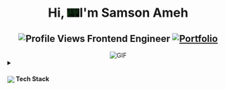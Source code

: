 <!-- <h1 align="center">Hi 👋, I am Samson Ameh</h1>

<p align="left"> <img src="https://komarev.com/ghpvc/?username=ameh-samson&label=Profile%20views&color=0e75b6&style=flat" alt="ameh-samson" /> </p>

<p align="left">
  <a href="https://www.linkedin.com/in/samsonameh" target="blank">
    <img src="https://img.shields.io/badge/LinkedIn-samson--ameh-blue?style=for-the-badge&logo=linkedin" alt="samson-ameh" />
  </a>
</p>


- 🌱 I’m currently learning **NextJs**

- 👨‍💻 All of my projects are available at [ameh-samson](https://github.com/ameh-samson)

- 💬 Ask me about **CSS, JavaScript**

- 📫 How to reach me **amehsam69@gmail.com**

<h3 align="left">Connect with me:</h3>
<p align="left">
<a href="https://x.com/samson_ameh3" target="blank"><img align="center" src="https://raw.githubusercontent.com/rahuldkjain/github-profile-readme-generator/master/src/images/icons/Social/twitter.svg" alt="samson_ameh3" height="30" width="40" /></a>
<a href="https://linkedin.com/in/samsonameh" target="blank"><img align="center" src="https://raw.githubusercontent.com/rahuldkjain/github-profile-readme-generator/master/src/images/icons/Social/linked-in-alt.svg" alt="samsonameh" height="30" width="40" /></a>
<a href="https://facebook.com/ayobami.olaoluwa.71/" target="blank"><img align="center" src="https://raw.githubusercontent.com/rahuldkjain/github-profile-readme-generator/master/src/images/icons/Social/facebook.svg" alt="https://facebook.com/ayobami.olaoluwa.71/" height="30" width="40" /></a>
<a href="https://www.instagram.com/samsonameh_/" target="blank"><img align="center" src="https://raw.githubusercontent.com/rahuldkjain/github-profile-readme-generator/master/src/images/icons/Social/instagram.svg" alt="https://www.instagram.com/samsonameh_/" height="30" width="40" /></a>
</p>

<h3 align="left">Languages and Tools:</h3>
<p align="left"> <a href="https://www.w3schools.com/css/" target="_blank" rel="noreferrer"> <img src="https://raw.githubusercontent.com/devicons/devicon/master/icons/css3/css3-original-wordmark.svg" alt="css3" width="40" height="40"/> </a> <a href="https://www.w3.org/html/" target="_blank" rel="noreferrer"> <img src="https://raw.githubusercontent.com/devicons/devicon/master/icons/html5/html5-original-wordmark.svg" alt="html5" width="40" height="40"/> </a> <a href="https://developer.mozilla.org/en-US/docs/Web/JavaScript" target="_blank" rel="noreferrer"> <img src="https://raw.githubusercontent.com/devicons/devicon/master/icons/javascript/javascript-original.svg" alt="javascript" width="40" height="40"/> </a> <a href="https://reactjs.org/" target="_blank" rel="noreferrer"> <img src="https://raw.githubusercontent.com/devicons/devicon/master/icons/react/react-original-wordmark.svg" alt="react" width="40" height="40"/> </a> <a href="https://tailwindcss.com/" target="_blank" rel="noreferrer"> <img src="https://www.vectorlogo.zone/logos/tailwindcss/tailwindcss-icon.svg" alt="tailwind" width="40" height="40"/> </a> <a href="https://www.typescriptlang.org/" target="_blank" rel="noreferrer"> <img src="https://raw.githubusercontent.com/devicons/devicon/master/icons/typescript/typescript-original.svg" alt="typescript" width="40" height="40"/> </a> </p>

<p><img align="center" src="https://github-readme-stats.vercel.app/api/top-langs?username=ameh-samson&show_icons=true&locale=en&layout=compact" alt="ameh-samson" /></p>

<p><img align="center" src="https://github-readme-streak-stats.herokuapp.com/?user=ameh-samson&" alt="ameh-samson" /></p> -->

<!-- section one -->
<h1 align="center">Hi, <img src="https://github.com/ameh-samson/ameh-samson/blob/main/icons/code.gif" width="28px"/>I'm Samson Ameh</h1>
<h2 align="center">
  <img src="https://komarev.com/ghpvc/?username=ameh-samson&color=dc143c&style=for-the-badge" alt="Profile Views" style="height:21px;">
  Frontend Engineer
  <a href="https://github.com/ameh-samson">
    <img src="https://img.shields.io/badge/Portfolio-543DE0?style=for-the-badge&logo=About.me&logoColor=white" alt="Portfolio" style="height:22px;">
  </a>
</h2>
<div align="center">
 <img alt="GIF" src="https://media4.giphy.com/media/11KzOet1ElBDz2/giphy.gif?cid=6c09b952ufa3xxbbm0mpuadm2zaik3wjp4m9luz2ly0lyz8d&ep=v1_internal_gif_by_id&rid=giphy.gif&ct=g" />
</div>

<!-- section one end here -->

<!-- section two start here -->

<details>
  <summary><h4> <img align="center" src="https://github.com/ameh-samson/ameh-samson/blob/main/icons/techstack.gif" width="29"/> Tech Stack</h4></summary>
 <p align="left"> <a href="https://www.w3schools.com/css/" target="_blank" rel="noreferrer"> <img src="https://raw.githubusercontent.com/devicons/devicon/master/icons/css3/css3-original-wordmark.svg" alt="css3" width="40" height="40"/> </a> <a href="https://www.w3.org/html/" target="_blank" rel="noreferrer"> <img src="https://raw.githubusercontent.com/devicons/devicon/master/icons/html5/html5-original-wordmark.svg" alt="html5" width="40" height="40"/> </a> <a href="https://developer.mozilla.org/en-US/docs/Web/JavaScript" target="_blank" rel="noreferrer"> <img src="https://raw.githubusercontent.com/devicons/devicon/master/icons/javascript/javascript-original.svg" alt="javascript" width="40" height="40"/> </a> <a href="https://reactjs.org/" target="_blank" rel="noreferrer"> <img src="https://raw.githubusercontent.com/devicons/devicon/master/icons/react/react-original-wordmark.svg" alt="react" width="40" height="40"/> </a> <a href="https://tailwindcss.com/" target="_blank" rel="noreferrer"> <img src="https://www.vectorlogo.zone/logos/tailwindcss/tailwindcss-icon.svg" alt="tailwind" width="40" height="40"/> </a> <a href="https://www.typescriptlang.org/" target="_blank" rel="noreferrer"> <img src="https://raw.githubusercontent.com/devicons/devicon/master/icons/typescript/typescript-original.svg" alt="typescript" width="40" height="40"/> </a> </p>

<p><img align="center" src="https://github-readme-stats.vercel.app/api/top-langs?username=ameh-samson&show_icons=true&locale=en&layout=compact" alt="ameh-samson" /></p>

<p><img align="center" src="https://github-readme-streak-stats.herokuapp.com/?user=ameh-samson&" alt="ameh-samson" /></p> 
</details>
<!-- section two end here -->
